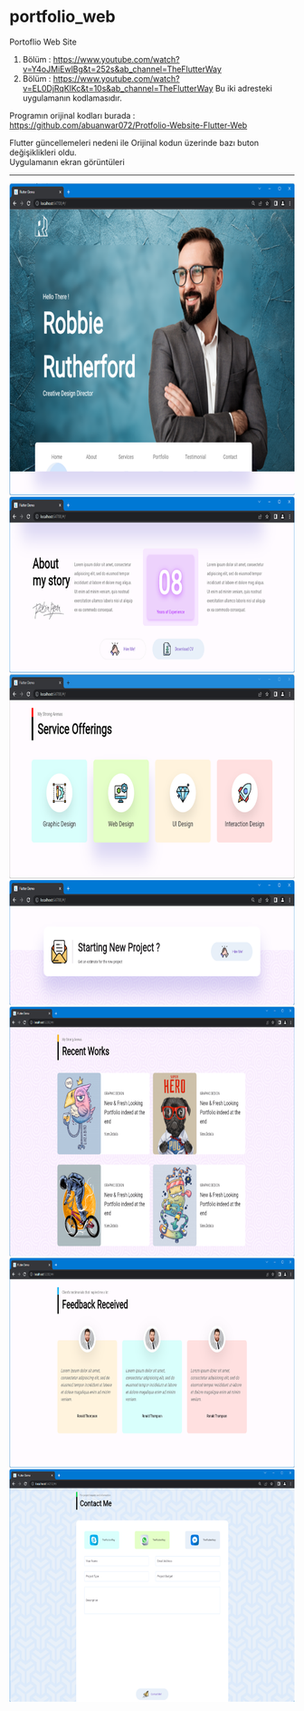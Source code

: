 # portfolio_web

Portoflio Web Site

1.	Bölüm : https://www.youtube.com/watch?v=Y4oJMiEwlBg&t=252s&ab_channel=TheFlutterWay
2.	Bölüm : https://www.youtube.com/watch?v=EL0DjRqKlKc&t=10s&ab_channel=TheFlutterWay
      Bu iki adresteki uygulamanın kodlamasıdır.

Programın orijinal kodları burada : https://github.com/abuanwar072/Protfolio-Website-Flutter-Web

Flutter güncellemeleri nedeni ile Orijinal kodun üzerinde bazı buton değişiklikleri oldu.
<BR> 
Uygulamanın ekran görüntüleri
<HR>
<img src="https://github.com/VedatBiner/flutter-codes/blob/master/portfolio_web/screen_shots/img-01.png" height="550em"/>
<img src="https://github.com/VedatBiner/flutter-codes/blob/master/portfolio_web/screen_shots/img-02.png" height="310em"/>
<img src="https://github.com/VedatBiner/flutter-codes/blob/master/portfolio_web/screen_shots/img-03.png" height="360em"/>
<img src="https://github.com/VedatBiner/flutter-codes/blob/master/portfolio_web/screen_shots/img-04.png" height="220em"/>
<img src="https://github.com/VedatBiner/flutter-codes/blob/master/portfolio_web/screen_shots/img-05.png" height="440em"/>
<img src="https://github.com/VedatBiner/flutter-codes/blob/master/portfolio_web/screen_shots/img-06.png" height="370em"/>
<img src="https://github.com/VedatBiner/flutter-codes/blob/master/portfolio_web/screen_shots/img-07.png" height="410em"/>
